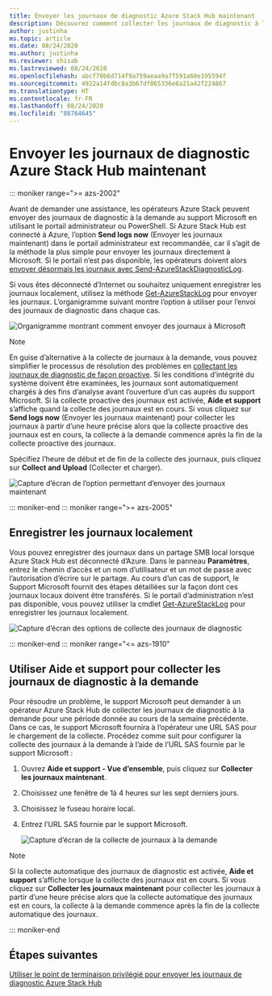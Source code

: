 ```yaml
---
title: Envoyer les journaux de diagnostic Azure Stack Hub maintenant
description: Découvrez comment collecter les journaux de diagnostic à la demande dans Azure Stack Hub en utilisant le portail administrateur ou un script PowerShell.
author: justinha
ms.topic: article
ms.date: 08/24/2020
ms.author: justinha
ms.reviewer: shisab
ms.lastreviewed: 08/24/2020
ms.openlocfilehash: abcf70b6d714f9a759aeaa9a7f591a60e195594f
ms.sourcegitcommit: 4922a14fdbc8a3b67df065336e8a21a42f224867
ms.translationtype: HT
ms.contentlocale: fr-FR
ms.lasthandoff: 08/24/2020
ms.locfileid: "88764645"
---
```

# <a name="send-azure-stack-hub-diagnostic-logs-now"></a>Envoyer les journaux de diagnostic Azure Stack Hub maintenant

::: moniker range=">= azs-2002"

Avant de demander une assistance, les opérateurs Azure Stack peuvent envoyer des journaux de diagnostic à la demande au support Microsoft en utilisant le portail administrateur ou PowerShell. Si Azure Stack Hub est connecté à Azure, l’option **Send logs now** (Envoyer les journaux maintenant) dans le portail administrateur est recommandée, car il s’agit de la méthode la plus simple pour envoyer les journaux directement à Microsoft. Si le portail n’est pas disponible, les opérateurs doivent alors [envoyer désormais les journaux avec Send-AzureStackDiagnosticLog](./azure-stack-configure-on-demand-diagnostic-log-collection-powershell.md?view=azs-2002). 

Si vous êtes déconnecté d’Internet ou souhaitez uniquement enregistrer les journaux localement, utilisez la méthode [Get-AzureStackLog](azure-stack-get-azurestacklog.md) pour envoyer les journaux. L’organigramme suivant montre l’option à utiliser pour l’envoi des journaux de diagnostic dans chaque cas. 

![Organigramme montrant comment envoyer des journaux à Microsoft](media/azure-stack-help-and-support/send-logs-now-flowchart.png)

>[!NOTE]
>En guise d’alternative à la collecte de journaux à la demande, vous pouvez simplifier le processus de résolution des problèmes en [collectant les journaux de diagnostic de façon proactive](./azure-stack-configure-automatic-diagnostic-log-collection.md?view=azs-2002). Si les conditions d’intégrité du système doivent être examinées, les journaux sont automatiquement chargés à des fins d’analyse avant l’ouverture d’un cas auprès du support Microsoft. Si la collecte proactive des journaux est activée, **Aide et support** s’affiche quand la collecte des journaux est en cours. Si vous cliquez sur **Send logs now** (Envoyer les journaux maintenant) pour collecter les journaux à partir d’une heure précise alors que la collecte proactive des journaux est en cours, la collecte à la demande commence après la fin de la collecte proactive des journaux.

Spécifiez l’heure de début et de fin de la collecte des journaux, puis cliquez sur **Collect and Upload** (Collecter et charger). 

![Capture d’écran de l’option permettant d’envoyer des journaux maintenant](media/azure-stack-help-and-support/send-logs-now.png)


::: moniker-end
::: moniker range=">= azs-2005"
## <a name="save-logs-locally"></a>Enregistrer les journaux localement

Vous pouvez enregistrer des journaux dans un partage SMB local lorsque Azure Stack Hub est déconnecté d’Azure. Dans le panneau **Paramètres**, entrez le chemin d’accès et un nom d’utilisateur et un mot de passe avec l’autorisation d’écrire sur le partage. Au cours d’un cas de support, le Support Microsoft fournit des étapes détaillées sur la façon dont ces journaux locaux doivent être transférés. Si le portail d’administration n’est pas disponible, vous pouvez utiliser la cmdlet [Get-AzureStackLog](azure-stack-get-azurestacklog.md) pour enregistrer les journaux localement.

![Capture d’écran des options de collecte des journaux de diagnostic](media/azure-stack-help-and-support/save-logs-locally.png)

::: moniker-end
::: moniker range="<= azs-1910"
## <a name="use-help-and-support-to-collect-diagnostic-logs-on-demand"></a>Utiliser Aide et support pour collecter les journaux de diagnostic à la demande

Pour résoudre un problème, le support Microsoft peut demander à un opérateur Azure Stack Hub de collecter les journaux de diagnostic à la demande pour une période donnée au cours de la semaine précédente. Dans ce cas, le support Microsoft fournira à l’opérateur une URL SAS pour le chargement de la collecte. 
Procédez comme suit pour configurer la collecte des journaux à la demande à l’aide de l’URL SAS fournie par le support Microsoft :

1. Ouvrez **Aide et support - Vue d’ensemble**, puis cliquez sur **Collecter les journaux maintenant**. 
1. Choisissez une fenêtre de 1à 4 heures sur les sept derniers jours. 
1. Choisissez le fuseau horaire local.
1. Entrez l’URL SAS fournie par le support Microsoft.

   ![Capture d’écran de la collecte de journaux à la demande](media/azure-stack-automatic-log-collection/collect-logs-now.png)

>[!NOTE]
>Si la collecte automatique des journaux de diagnostic est activée, **Aide et support** s’affiche lorsque la collecte des journaux est en cours. Si vous cliquez sur **Collecter les journaux maintenant** pour collecter les journaux à partir d’une heure précise alors que la collecte automatique des journaux est en cours, la collecte à la demande commence après la fin de la collecte automatique des journaux. 


::: moniker-end


## <a name="next-steps"></a>Étapes suivantes

[Utiliser le point de terminaison privilégié pour envoyer les journaux de diagnostic Azure Stack Hub](./azure-stack-configure-on-demand-diagnostic-log-collection-powershell.md?view=azs-2002)
